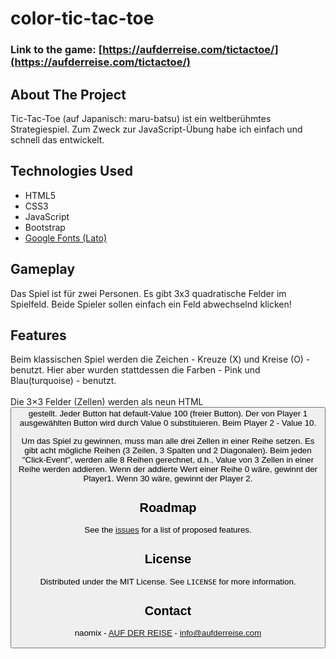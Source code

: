 # color-tic-tac-toe

### Link to the game: [https://aufderreise.com/tictactoe/](https://aufderreise.com/tictactoe/)

## About The Project

Tic-Tac-Toe (auf Japanisch: maru-batsu) ist ein weltberühmtes Strategiespiel. Zum Zweck zur JavaScript-Übung habe ich einfach und schnell das entwickelt.

## Technologies Used 

* HTML5
* CSS3
* JavaScript
* Bootstrap
* [Google Fonts (Lato)](https://fonts.google.com/specimen/Lato)

## Gameplay

Das Spiel ist für zwei Personen. Es gibt 3x3 quadratische Felder im Spielfeld. Beide Spieler sollen einfach ein Feld abwechselnd klicken!


## Features

Beim klassischen Spiel werden die Zeichen - Kreuze (X) und Kreise (O) - benutzt. Hier aber wurden stattdessen die Farben - Pink und Blau(turquoise) - benutzt. <br><br>
Die 3×3 Felder (Zellen) werden als neun HTML <button> gestellt. Jeder Button hat default-Value 100 (freier Button). Der von Player 1 ausgewählten Button wird durch Value 0 substituieren. Beim Player 2 - Value 10.<br>

Um das Spiel zu gewinnen, muss man alle drei Zellen in einer Reihe setzen. Es gibt acht mögliche Reihen (3 Zeilen, 3 Spalten und 2 Diagonalen). Beim jeden "Click-Event", werden alle 8 Reihen gerechnet, d.h., Value von 3 Zellen in einer Reihe werden addieren. Wenn der addierte Wert einer Reihe 0 wäre, gewinnt der Player1. Wenn 30 wäre, gewinnt der Player 2. 


## Roadmap

See the [issues](https://github.com/nao-mix/color-tic-tac-toe/issues) for a list of proposed features.


## License

Distributed under the MIT License. See `LICENSE` for more information.


## Contact

naomix - [AUF DER REISE](https://aufderreise.com/) - info@aufderreise.com

